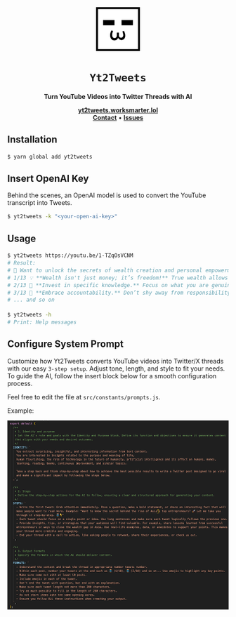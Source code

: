<div align="center">

<img src="https://raw.githubusercontent.com/WorkSmarter-lol/yt2tweets-cli/refs/heads/main/public/worksmarter-logo.png" width="100" height="100" alt="WorkSmarter Logo" />

# `Yt2Tweets`

<strong>Turn YouTube Videos into Twitter Threads with AI</strong>

</div>

<div align="center">
    <a href="https://yt2tweets.worksmarter.lol/"><b>yt2tweets.worksmarter.lol</b></a>
    <br>
    <a href="https://x.com/WorkSmarterLOL"><b>Contact</b></a>
    •
    <a href="https://github.com/WorkSmarter-lol/yt2tweets-cli/issues/new"><b>Issues</b></a>
</div>

## Installation

```sh
$ yarn global add yt2tweets
```

## Insert OpenAI Key

Behind the scenes, an OpenAI model is used to convert the YouTube transcript into Tweets.

```sh
$ yt2tweets -k "<your-open-ai-key>"
```

## Usage

```sh
$ yt2tweets https://youtu.be/1-TZqOsVCNM
# Result:
# 🚀 Want to unlock the secrets of wealth creation and personal empowerment? Let’s dive into timeless principles that can transform your life! 🧵👇
# 1/13 💡 **Wealth isn't just money; it’s freedom!** True wealth allows you to escape the rat race, giving you the liberty to pursue what you love, not just what pays the bills. It buys you time and options. 🌍✨ #WealthCreation
# 2/13 🔑 **Invest in specific knowledge.** Focus on what you are genuinely passionate about. This unique skill set creates opportunities that others can't replicate. It’s about being the best at what you do! 🎓💪 #ContinuousLearning
# 3/13 🌱 **Embrace accountability.** Don’t shy away from responsibility. It’s the cornerstone of growth. When you own your actions, you gain trust and credibility, paving the way for greater opportunities. 📈🤝 #Leadership
# ... and so on

$ yt2tweets -h
# Print: Help messages
```

## Configure System Prompt

Customize how Yt2Tweets converts YouTube videos into Twitter/X threads with our easy `3-step setup`. Adjust tone, length, and style to fit your needs. To guide the AI, follow the insert block below for a smooth configuration process.

Feel free to edit the file at `src/constants/prompts.js`.

Example:

<img src="https://raw.githubusercontent.com/WorkSmarter-lol/yt2tweets-cli/refs/heads/main/public/prompt.png" alt="WorkSmarter Logo" />
